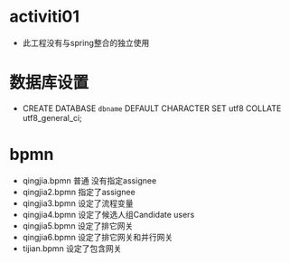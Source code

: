 # activiti01
* 此工程没有与spring整合的独立使用 
# 数据库设置
* CREATE DATABASE `dbname` DEFAULT CHARACTER SET utf8 COLLATE utf8_general_ci;
# bpmn
* qingjia.bpmn 普通 没有指定assignee
* qingjia2.bpmn 指定了assignee
* qingjia3.bpmn 设定了流程变量
* qingjia4.bpmn 设定了候选人组Candidate users
* qingjia5.bpmn 设定了排它网关
* qingjia6.bpmn 设定了排它网关和并行网关
* tijian.bpmn 设定了包含网关
